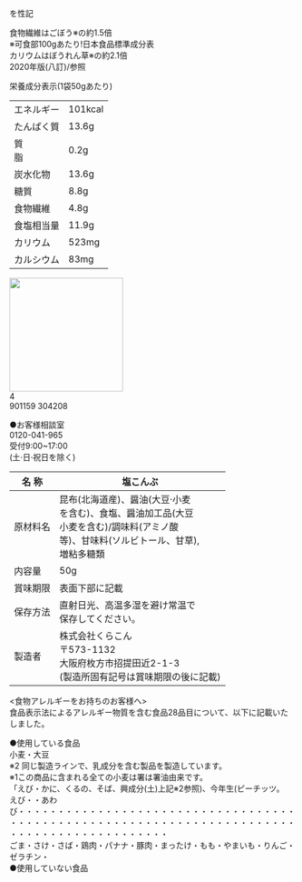 を性記

食物繊維はごぼう※の約1\.5倍<br>※可食部100gあたり\!日本食品標準成分表<br>カリウムはぼうれん草※の約2\.1倍<br>2020年版\(八訂\)/参照

栄養成分表示\(1袋50gあたり\)

|||
|-|-|
|エネルギー|101kcal|
|たんぱく質|13\.6g|
|質<br>脂|0\.2g|
|炭水化物|13\.6g|
|糖質|8\.8g|
|食物繊維|4\.8g|
|食塩相当量|11\.9g|
|カリウム|523mg|
|カルシウム|83mg|

<img src="figures/in_gallery6_p1_figure_0.png" width="200px"><br>
4<br>901159 304208

●お客様相談室<br>0120\-041\-965<br>受付9:00~17:00<br>\(土·日·祝日を除く\)

|名 称|塩こんぶ|
|-|-|
|原材料名|昆布\(北海道産\)、醤油\(大豆·小麦<br>を含む\)、食塩、醤油加工品\(大豆<br>小麦を含む\)/調味料\(アミノ酸<br>等\)、甘味料\(ソルビトール、甘草\),<br>増粘多糖類|
|内容量|50g|
|賞味期限|表面下部に記載|
|保存方法|直射日光、高温多湿を避け常温で<br>保存してください。|
|製造者|株式会社くらこん<br>〒573\-1132<br>大阪府枚方市招提田近2\-1\-3<br>\(製造所固有記号は賞味期限の後に記載\)|

<食物アレルギーをお持ちのお客様へ><br>食品表示法によるアレルギー物質を含む食品28品目について、以下に記載いたしました。

●使用している食品<br>小麦・大豆<br>※2 同じ製造ラインで、乳成分を含む製品を製造しています。<br>※1この商品に含まれる全ての小麦は署は署油由来です。<br>「えび・かに、くるの、そば、興成分\(土\)上記※2参照\)、今年生\(ピーチッツ。<br>えび・・あわび・・・・・・・・・・・・・・・・・・・・・・・・・・・・・・・・・・・・・・・・・・・・・・・・・・・・・・・・・・・・・・・・・・・・・・・・・・・・・・・・・・・・・・・・・・・<br>ごま・さけ・さば・鶏肉・パナナ・豚肉・まったけ・もも・やまいも・りんご・ゼラチン・<br>●使用していない食品
